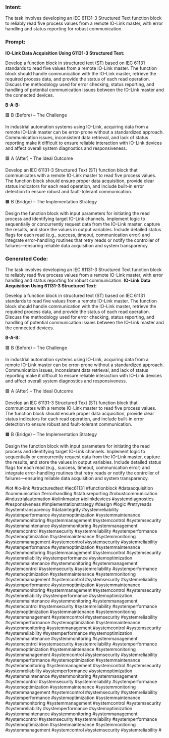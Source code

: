 ### Intent:
The task involves developing an IEC 61131-3 Structured Text function block to reliably read five process values from a remote IO-Link master, with error handling and status reporting for robust communication.

### Prompt:
**IO-Link Data Acquisition Using 61131-3 Structured Text:**

Develop a function block in structured text (ST) based on IEC 61131 standards to read five values from a remote IO-Link master. The function block should handle communication with the IO-Link master, retrieve the required process data, and provide the status of each read operation. Discuss the methodology used for error checking, status reporting, and handling of potential communication issues between the IO-Link master and the connected devices.

**B-A-B:**

🟥 B (Before) – The Challenge

In industrial automation systems using IO-Link, acquiring data from a remote IO-Link master can be error-prone without a standardized approach. Communication issues, inconsistent data retrieval, and lack of status reporting make it difficult to ensure reliable interaction with IO-Link devices and affect overall system diagnostics and responsiveness.

🟩 A (After) – The Ideal Outcome

Develop an IEC 61131-3 Structured Text (ST) function block that communicates with a remote IO-Link master to read five process values. The function block should ensure proper data acquisition, provide clear status indicators for each read operation, and include built-in error detection to ensure robust and fault-tolerant communication.

🟧 B (Bridge) – The Implementation Strategy

Design the function block with input parameters for initiating the read process and identifying target IO-Link channels. Implement logic to sequentially or concurrently request data from the IO-Link master, capture the results, and store the values in output variables. Include detailed status flags for each read (e.g., success, timeout, communication error) and integrate error-handling routines that retry reads or notify the controller of failures—ensuring reliable data acquisition and system transparency.

### Generated Code:
The task involves developing an IEC 61131-3 Structured Text function block to reliably read five process values from a remote IO-Link master, with error handling and status reporting for robust communication.
**IO-Link Data Acquisition Using 61131-3 Structured Text:**

Develop a function block in structured text (ST) based on IEC 61131 standards to read five values from a remote IO-Link master. The function block should handle communication with the IO-Link master, retrieve the required process data, and provide the status of each read operation. Discuss the methodology used for error checking, status reporting, and handling of potential communication issues between the IO-Link master and the connected devices.

**B-A-B:**

🟥 B (Before) – The Challenge

In industrial automation systems using IO-Link, acquiring data from a remote IO-Link master can be error-prone without a standardized approach. Communication issues, inconsistent data retrieval, and lack of status reporting make it difficult to ensure reliable interaction with IO-Link devices and affect overall system diagnostics and responsiveness.

🟩 A (After) – The Ideal Outcome

Develop an IEC 61131-3 Structured Text (ST) function block that communicates with a remote IO-Link master to read five process values. The function block should ensure proper data acquisition, provide clear status indicators for each read operation, and include built-in error detection to ensure robust and fault-tolerant communication.

🟧 B (Bridge) – The Implementation Strategy

Design the function block with input parameters for initiating the read process and identifying target IO-Link channels. Implement logic to sequentially or concurrently request data from the IO-Link master, capture the results, and store the values in output variables. Include detailed status flags for each read (e.g., success, timeout, communication error) and integrate error-handling routines that retry reads or notify the controller of failures—ensuring reliable data acquisition and system transparency.

﻿#iot #io-link #structuredtext #iec61131 #functionblock #dataacquisition #communication #errorhandling #statusreporting #robustcommunication #industrialautomation #iolinkmaster #iolinkdevices #systemdiagnostics #responsiveness #implementationstrategy #design #logic #retryreads #systemtransparency #dataintegrity #systemreliability #systemperformance #systemoptimization #systemmaintenance #systemmonitoring #systemmanagement #systemcontrol #systemsecurity #systemmaintenance #systemmonitoring #systemmanagement #systemcontrol #systemsecurity #systemreliability #systemperformance #systemoptimization #systemmaintenance #systemmonitoring #systemmanagement #systemcontrol #systemsecurity #systemreliability #systemperformance #systemoptimization #systemmaintenance #systemmonitoring #systemmanagement #systemcontrol #systemsecurity #systemreliability #systemperformance #systemoptimization #systemmaintenance #systemmonitoring #systemmanagement #systemcontrol #systemsecurity #systemreliability #systemperformance #systemoptimization #systemmaintenance #systemmonitoring #systemmanagement #systemcontrol #systemsecurity #systemreliability #systemperformance #systemoptimization #systemmaintenance #systemmonitoring #systemmanagement #systemcontrol #systemsecurity #systemreliability #systemperformance #systemoptimization #systemmaintenance #systemmonitoring #systemmanagement #systemcontrol #systemsecurity #systemreliability #systemperformance #systemoptimization #systemmaintenance #systemmonitoring #systemmanagement #systemcontrol #systemsecurity #systemreliability #systemperformance #systemoptimization #systemmaintenance #systemmonitoring #systemmanagement #systemcontrol #systemsecurity #systemreliability #systemperformance #systemoptimization #systemmaintenance #systemmonitoring #systemmanagement #systemcontrol #systemsecurity #systemreliability #systemperformance #systemoptimization #systemmaintenance #systemmonitoring #systemmanagement #systemcontrol #systemsecurity #systemreliability #systemperformance #systemoptimization #systemmaintenance #systemmonitoring #systemmanagement #systemcontrol #systemsecurity #systemreliability #systemperformance #systemoptimization #systemmaintenance #systemmonitoring #systemmanagement #systemcontrol #systemsecurity #systemreliability #systemperformance #systemoptimization #systemmaintenance #systemmonitoring #systemmanagement #systemcontrol #systemsecurity #systemreliability #systemperformance #systemoptimization #systemmaintenance #systemmonitoring #systemmanagement #systemcontrol #systemsecurity #systemreliability #systemperformance #systemoptimization #systemmaintenance #systemmonitoring #systemmanagement #systemcontrol #systemsecurity #systemreliability #systemperformance #systemoptimization #systemmaintenance #systemmonitoring #systemmanagement #systemcontrol #systemsecurity #systemreliability #
